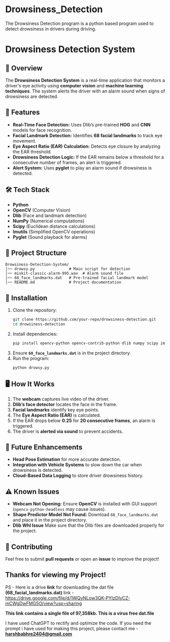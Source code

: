# Drowsiness_Detection
The Drowsiness Detection program is a python based program used to detect drowsiness in drivers during driving.

# Drowsiness Detection System

## 📌 Overview

The **Drowsiness Detection System** is a real-time application that monitors a driver's eye activity using **computer vision** and **machine learning techniques**. The system alerts the driver with an alarm sound when signs of drowsiness are detected.

## 🚀 Features

- **Real-Time Face Detection:** Uses Dlib’s pre-trained **HOG** and **CNN** models for face recognition.
- **Facial Landmark Detection:** Identifies **68 facial landmarks** to track eye movement.
- **Eye Aspect Ratio (EAR) Calculation:** Detects eye closure by analyzing the EAR threshold.
- **Drowsiness Detection Logic:** If the EAR remains below a threshold for a consecutive number of frames, an alert is triggered.
- **Alert System:** Uses **pyglet** to play an alarm sound if drowsiness is detected.

## 🛠️ Tech Stack

- **Python**
- **OpenCV** (Computer Vision)
- **Dlib** (Face and landmark detection)
- **NumPy** (Numerical computations)
- **Scipy** (Euclidean distance calculations)
- **Imutils** (Simplified OpenCV operations)
- **Pyglet** (Sound playback for alarms)

## 📂 Project Structure

```
Drowsiness-Detection-System/
│── drowsy.py               # Main script for detection
│── mixkit-classic-alarm-995.wav  # Alarm sound file
│── 68_face_landmarks.dat   # Pre-trained facial landmark model
│── README.md               # Project documentation
```

## 🔧 Installation

1. Clone the repository:
   ```sh
   git clone https://github.com/your-repo/drowsiness-detection.git
   cd drowsiness-detection
   ```
2. Install dependencies:
   ```sh
   pip install opencv-python opencv-contrib-python dlib numpy scipy imutils pyglet
   ```
3. Ensure **`68_face_landmarks.dat`** is in the project directory.
4. Run the program:
   ```sh
   python drowsy.py
   ```

## 🖥️ How It Works

1. The **webcam** captures live video of the driver.
2. **Dlib’s face detector** locates the face in the frame.
3. **Facial landmarks** identify key eye points.
4. The **Eye Aspect Ratio (EAR)** is calculated.
5. If the EAR drops below **0.25** for **20 consecutive frames**, an alarm is triggered.
6. The driver is **alerted via sound** to prevent accidents.

## 🎯 Future Enhancements

- **Head Pose Estimation** for more accurate detection.
- **Integration with Vehicle Systems** to slow down the car when drowsiness is detected.
- **Cloud-Based Data Logging** to store driver drowsiness history.

## ⚠️ Known Issues

- **Webcam Not Opening:** Ensure **OpenCV** is installed with GUI support (`opencv-python-headless` may cause issues).
- **Shape Predictor Model Not Found:** Download `68_face_landmarks.dat` and place it in the project directory.
- **Dlib Whl Issue** Make sure that the Dlib files are downloaded properly for the project. 

## 🤝 Contributing

Feel free to submit **pull requests** or open an **issue** to improve the project!

## Thanks for viewing my Project!


PS - Here is a drive **link** for downloading the dat file **(68_facial_landmarks.dat)**
link - https://drive.google.com/file/d/1WQyNLow3QK-PYIzDIyCZ-mCWgDwFMG5O/view?usp=sharing

**This link contains a single file of 97,358kb. This is a virus free dat.file**

I have used ChatGPT to rectify and optimize the code. If you need the prompt i have used for making this project, please contact me - **harshbabhre2404@gmail.com**

